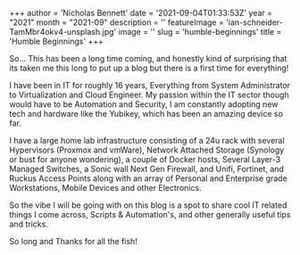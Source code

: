 +++
author = 'Nicholas Bennett'
date = '2021-09-04T01:33:53Z'
year = "2021"
month = "2021-09"
description = ''
featureImage = 'ian-schneider-TamMbr4okv4-unsplash.jpg'
image = ''
slug = 'humble-beginnings'
title = 'Humble Beginnings'
+++



So... This has been a long time coming, and honestly kind of surprising that its taken me this long to put up a blog but there is a first time for everything!

I have been in IT for roughly 16 years, Everything from System Administrator to Virtualization and Cloud Engineer. My passion within the IT sector though would have to be Automation and Security, I am constantly adopting new tech and hardware like the Yubikey, which has been an amazing device so far.

I have a large home lab infrastructure consisting of a 24u rack with several Hypervisors (Proxmox and vmWare), Network Attached Storage (Synology or bust for anyone wondering), a couple of Docker hosts, Several Layer-3 Managed Switches, a Sonic wall Next Gen Firewall, and Unifi, Fortinet, and Ruckus Access Points along with an array of Personal and Enterprise grade Workstations, Mobile Devices and other Electronics.

So the vibe I will be going with on this blog is a spot to share cool IT related things I come across, Scripts & Automation's, and other generally useful tips and tricks.

So long and Thanks for all the fish!